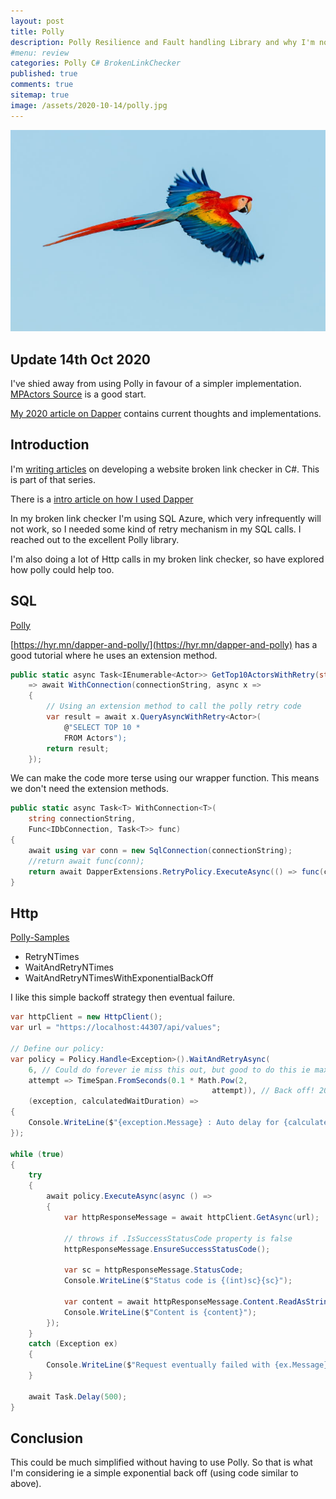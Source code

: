 ```yaml
---
layout: post
title: Polly 
description: Polly Resilience and Fault handling Library and why I'm not using it (yet)
#menu: review
categories: Polly C# BrokenLinkChecker
published: true 
comments: true     
sitemap: true
image: /assets/2020-10-14/polly.jpg
---
```


<!-- [![alt text](/assets/2020-10-14/polly.jpg "Photo by @zdenek from Unsplash"){:width="600px"}](https://unsplash.com/@zmachacek) -->
[![alt text](/assets/2020-10-14/polly.jpg "Photo by @zdenek from Unsplash")](https://unsplash.com/@zmachacek)

## Update 14th Oct 2020

I've shied away from using Polly in favour of a simpler implementation. [MPActors Source](https://github.com/djhmateer/MPActors) is a good start.

[My 2020 article on Dapper](/2020/10/12/connect-to-database-using-dapper) contains current thoughts and implementations.

## Introduction

I'm [writing articles](/#BrokenLinkChecker) on developing a website broken link checker in C#. This is part of that series.

There is a [intro article on how I used Dapper](/2020/07/22/donut-functions-in-csharp)

In my broken link checker I'm using SQL Azure, which very infrequently will not work, so I needed some kind of retry mechanism in my SQL calls. I reached out to the excellent Polly library.

I'm also doing a lot of Http calls in my broken link checker, so have explored how polly could help too.

## SQL

[Polly](https://github.com/App-vNext/Polly)

[https://hyr.mn/dapper-and-polly/](https://hyr.mn/dapper-and-polly) has a good tutorial where he uses an extension method.

```cs
public static async Task<IEnumerable<Actor>> GetTop10ActorsWithRetry(string connectionString)
    => await WithConnection(connectionString, async x =>
    {
        // Using an extension method to call the polly retry code
        var result = await x.QueryAsyncWithRetry<Actor>(
            @"SELECT TOP 10 *
            FROM Actors");
        return result;
    });
```

We can make the code more terse using our wrapper function. This means we don't need the extension methods.

```cs
public static async Task<T> WithConnection<T>(
    string connectionString,
    Func<IDbConnection, Task<T>> func)
{
    await using var conn = new SqlConnection(connectionString);
    //return await func(conn);
    return await DapperExtensions.RetryPolicy.ExecuteAsync(() => func(conn));
}
```

## Http

[Polly-Samples](https://github.com/App-vNext/Polly-Samples)

- RetryNTimes
- WaitAndRetryNTimes
- WaitAndRetryNTimesWithExponentialBackOff

I like this simple backoff strategy then eventual failure.

```cs
var httpClient = new HttpClient();
var url = "https://localhost:44307/api/values";

// Define our policy:
var policy = Policy.Handle<Exception>().WaitAndRetryAsync(
    6, // Could do forever ie miss this out, but good to do this ie max of 6400ms then it will fail
    attempt => TimeSpan.FromSeconds(0.1 * Math.Pow(2,
                                             attempt)), // Back off! 200,400,800,1600ms etc.. 
    (exception, calculatedWaitDuration) => 
{
    Console.WriteLine($"{exception.Message} : Auto delay for {calculatedWaitDuration.TotalMilliseconds}ms");
});

while (true)
{
    try
    {
        await policy.ExecuteAsync(async () =>
        {
            var httpResponseMessage = await httpClient.GetAsync(url);

            // throws if .IsSuccessStatusCode property is false
            httpResponseMessage.EnsureSuccessStatusCode();

            var sc = httpResponseMessage.StatusCode;
            Console.WriteLine($"Status code is {(int)sc}{sc}");

            var content = await httpResponseMessage.Content.ReadAsStringAsync();
            Console.WriteLine($"Content is {content}");
        });
    }
    catch (Exception ex)
    {
        Console.WriteLine($"Request eventually failed with {ex.Message}");
    }

    await Task.Delay(500);
}
```

## Conclusion

This could be much simplified without having to use Polly. So that is what I'm considering ie a simple exponential back off (using code similar to above).
